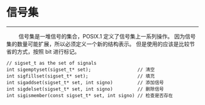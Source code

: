 # 信号集
***

&emsp;&emsp;
信号集是一堆信号的集合，POSIX.1 定义了信号集上一系列操作。
因为信号集的数量可能扩展，所以必须定义一个新的结构表示。
但是使用的应该是比较节省的方式，按照 bit 进行标记。

    // sigset_t as the set of signals
    int sigemptyset(sigset_t* set);                 // 清空
    int sigfillset(sigset_t* set);                  // 填充
    int sigaddset(sigset_t* set, int signo)         // 添加信号
    int sigdelset(sigset_t* set, int signo)         // 删除信号
    int sigismember(const sigset_t* set, int signo) // 检查是否存在